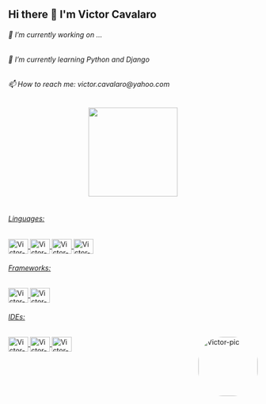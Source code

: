 <h2>Hi there 👋 I'm Victor Cavalaro</h2>

<div>
<h6>🔭 I’m currently working on ...</h6>
<h6>🌱 I’m currently learning Python and Django</h6>
<h6>📫 How to reach me: victor.cavalaro@yahoo.com</h6>

<div align="center">
 <a href="https://github.com/cavalarovictor">
  <img height="180em" src="https://github-readme-stats.vercel.app/api?username=cavalarovictor&show_icons=true&theme=dark&include_all_commits=true&count_private=true"/>
  <!---<img height="90em" src="https://github-readme-stats.vercel.app/api/top-langs/?username=cavalarovictor&layout=compact&langs_count=7&theme=dark"/>--->
</div>

</div>
<div style="display: inline_block"><br>
<h6> Linguages:</h6>
  <img align="center" alt="Victor-Python" height="30" width="40" src="https://cdn.jsdelivr.net/gh/devicons/devicon/icons/python/python-original.svg" />
  <img align="center" alt="Victor-HTML" height="30" width="40" src="https://cdn.jsdelivr.net/gh/devicons/devicon/icons/html5/html5-original.svg" />
  <img align="center" alt="Victor-Js" height="30" width="40" src="https://cdn.jsdelivr.net/gh/devicons/devicon/icons/javascript/javascript-original.svg" />
  <img align="center" alt="Victor-CSS" height="30" width="40" src="https://cdn.jsdelivr.net/gh/devicons/devicon/icons/css3/css3-original.svg" />
  
  <h6> Frameworks:</h6>
  <img align="center" alt="Victor-Django" height="30" width="40" src="https://cdn.jsdelivr.net/gh/devicons/devicon/icons/django/django-plain.svg" />
  <img align="center" alt="Victor-bootstrap" height="30" width="40" src="https://cdn.jsdelivr.net/gh/devicons/devicon/icons/bootstrap/bootstrap-original.svg" />
  
  <h6> IDEs:</h6>
  <img align="center" alt="Victor-PYCHARM" height="30" width="40" src="https://cdn.jsdelivr.net/gh/devicons/devicon/icons/pycharm/pycharm-original.svg" />
  <img align="center" alt="Victor-Jupyter" height="30" width="40" src="https://cdn.jsdelivr.net/gh/devicons/devicon/icons/jupyter/jupyter-original-wordmark.svg" />
  <img align="center" alt="Victor-VSCODE" height="30" width="40" src="https://cdn.jsdelivr.net/gh/devicons/devicon/icons/vscode/vscode-original.svg" />
    
                  
<img align="right" alt="Victor-pic" height="120" style="border-radius:50px;" src="http://media.giphy.com/media/UsmcxQeK7BRBK/giphy.gif">
 </div>
  
  ##
 
 <!--- ![Snake animation](https://github.com/rafaballerini/rafaballerini/blob/output/github-contribution-grid-snake.svg) --->
 
</div>
